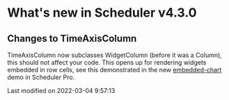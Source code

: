 # What's new in Scheduler v4.3.0

## Changes to TimeAxisColumn

TimeAxisColumn now subclasses WidgetColumn (before it was a Column), this should not affect your code. This opens up
for rendering widgets embedded in row cells, see this demonstrated in the new
[embedded-chart](https://bryntum.com/examples/scheduler-pro/embedded-chart/) demo in Scheduler Pro.


<p class="last-modified">Last modified on 2022-03-04 9:57:13</p>